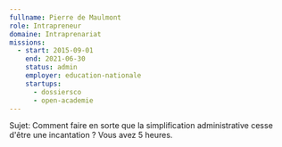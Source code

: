 ```yaml
---
fullname: Pierre de Maulmont
role: Intrapreneur
domaine: Intraprenariat
missions:
  - start: 2015-09-01
    end: 2021-06-30
    status: admin
    employer: education-nationale
    startups:
      - dossiersco
      - open-academie
---
```

Sujet: Comment faire en sorte que la simplification administrative cesse d'être une
  incantation ? Vous avez 5 heures.
